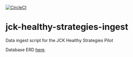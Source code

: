 [![CircleCI](https://circleci.com/gh/GSA/jck-healthy-strategies-ingest/tree/master.svg?style=svg)](https://circleci.com/gh/GSA/jck-healthy-strategies-ingest/tree/master)
# jck-healthy-strategies-ingest
Data ingest script for the JCK Healthy Strategies Pilot

Database ERD [here](https://app.sqldbm.com/SQLServer/Edit/p48196/).
